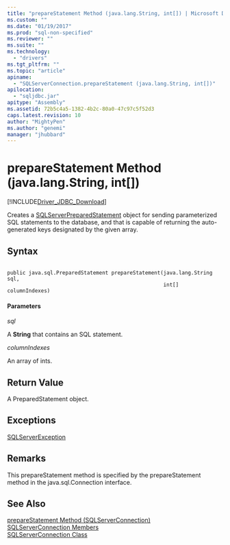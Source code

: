 ```yaml
---
title: "prepareStatement Method (java.lang.String, int[]) | Microsoft Docs"
ms.custom: ""
ms.date: "01/19/2017"
ms.prod: "sql-non-specified"
ms.reviewer: ""
ms.suite: ""
ms.technology: 
  - "drivers"
ms.tgt_pltfrm: ""
ms.topic: "article"
apiname: 
  - "SQLServerConnection.prepareStatement (java.lang.String, int[])"
apilocation: 
  - "sqljdbc.jar"
apitype: "Assembly"
ms.assetid: 72b5c4a5-1382-4b2c-80a0-47c97c5f52d3
caps.latest.revision: 10
author: "MightyPen"
ms.author: "genemi"
manager: "jhubbard"
---
```

# prepareStatement Method (java.lang.String, int[])
[!INCLUDE[Driver_JDBC_Download](../../../includes/driver_jdbc_download.md)]

  Creates a [SQLServerPreparedStatement](../../../connect/jdbc/reference/sqlserverpreparedstatement-class.md) object for sending parameterized SQL statements to the database, and that is capable of returning the auto-generated keys designated by the given array.  
  
## Syntax  
  
```  
  
public java.sql.PreparedStatement prepareStatement(java.lang.String sql,  
                                                   int[] columnIndexes)  
```  
  
#### Parameters  
 *sql*  
  
 A **String** that contains an SQL statement.  
  
 *columnIndexes*  
  
 An array of ints.  
  
## Return Value  
 A PreparedStatement object.  
  
## Exceptions  
 [SQLServerException](../../../connect/jdbc/reference/sqlserverexception-class.md)  
  
## Remarks  
 This prepareStatement method is specified by the prepareStatement method in the java.sql.Connection interface.  
  
## See Also  
 [prepareStatement Method &#40;SQLServerConnection&#41;](../../../connect/jdbc/reference/preparestatement-method-sqlserverconnection.md)   
 [SQLServerConnection Members](../../../connect/jdbc/reference/sqlserverconnection-members.md)   
 [SQLServerConnection Class](../../../connect/jdbc/reference/sqlserverconnection-class.md)  
  
  